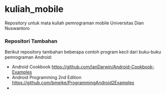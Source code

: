 kuliah_mobile
=============

Repository untuk mata kuliah pemrograman mobile Universitas Dian Nuswantoro


### Repositori Tambahan

Berikut repository tambahan beberapa contoh program kecil dari buku-buku pemrograman Android:

- Android Cookbook https://github.com/IanDarwin/Android-Cookbook-Examples
- Android Programming 2nd Edition https://github.com/bmeike/ProgrammingAndroid2Examples
- 
